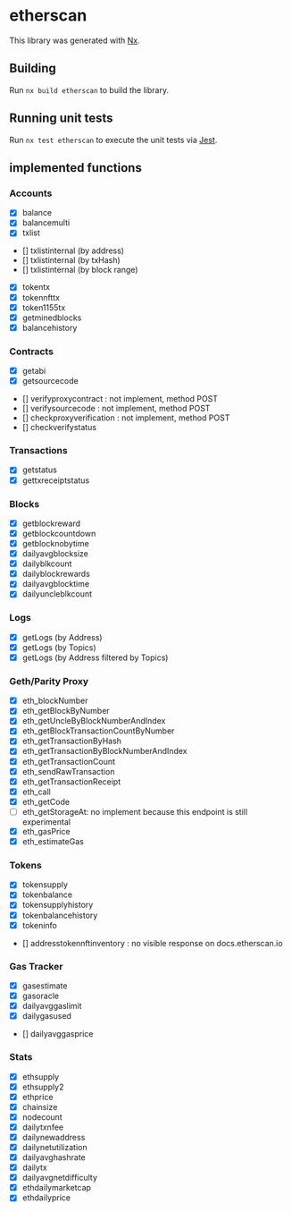 # etherscan

This library was generated with [Nx](https://nx.dev).

## Building

Run `nx build etherscan` to build the library.

## Running unit tests

Run `nx test etherscan` to execute the unit tests via [Jest](https://jestjs.io).

## implemented functions

### Accounts

- [x] balance
- [x] balancemulti
- [x] txlist
- [] txlistinternal (by address)
- [] txlistinternal (by txHash)
- [] txlistinternal (by block range)
- [x] tokentx
- [x] tokennfttx
- [x] token1155tx
- [x] getminedblocks
- [x] balancehistory

### Contracts

- [x] getabi
- [x] getsourcecode
- [] verifyproxycontract : not implement, method POST
- [] verifysourcecode : not implement, method POST
- [] checkproxyverification : not implement, method POST
- [] checkverifystatus

### Transactions

- [x] getstatus
- [x] gettxreceiptstatus

### Blocks

- [x] getblockreward
- [x] getblockcountdown
- [x] getblocknobytime
- [x] dailyavgblocksize
- [x] dailyblkcount
- [x] dailyblockrewards
- [x] dailyavgblocktime
- [x] dailyuncleblkcount

### Logs

- [x] getLogs (by Address)
- [x] getLogs (by Topics)
- [x] getLogs (by Address filtered by Topics)

### Geth/Parity Proxy

- [x] eth_blockNumber
- [x] eth_getBlockByNumber
- [x] eth_getUncleByBlockNumberAndIndex
- [x] eth_getBlockTransactionCountByNumber
- [x] eth_getTransactionByHash
- [x] eth_getTransactionByBlockNumberAndIndex
- [x] eth_getTransactionCount
- [x] eth_sendRawTransaction
- [x] eth_getTransactionReceipt
- [x] eth_call
- [x] eth_getCode
- [ ] eth_getStorageAt: no implement because this endpoint is still experimental
- [x] eth_gasPrice
- [x] eth_estimateGas

### Tokens

- [x] tokensupply
- [x] tokenbalance
- [x] tokensupplyhistory
- [x] tokenbalancehistory
- [x] tokeninfo
- [] addresstokennftinventory : no visible response on docs.etherscan.io

### Gas Tracker

- [x] gasestimate
- [x] gasoracle
- [x] dailyavggaslimit
- [x] dailygasused
- [] dailyavggasprice

### Stats

- [x] ethsupply
- [x] ethsupply2
- [x] ethprice
- [x] chainsize
- [x] nodecount
- [x] dailytxnfee
- [x] dailynewaddress
- [x] dailynetutilization
- [x] dailyavghashrate
- [x] dailytx
- [x] dailyavgnetdifficulty
- [x] ethdailymarketcap
- [x] ethdailyprice
